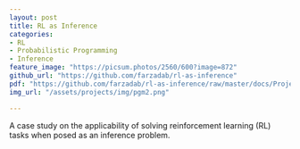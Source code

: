 ```yaml
---
layout: post
title: RL as Inference
categories:
- RL
- Probabilistic Programming
- Inference
feature_image: "https://picsum.photos/2560/600?image=872"
github_url: "https://github.com/farzadab/rl-as-inference"
pdf: "https://github.com/farzadab/rl-as-inference/raw/master/docs/Project%20Report%20-%20RL%20as%20Inference.pdf"
img_url: "/assets/projects/img/pgm2.png"

---
```


A case study on the applicability of solving reinforcement learning (RL) tasks when posed as an inference problem.

